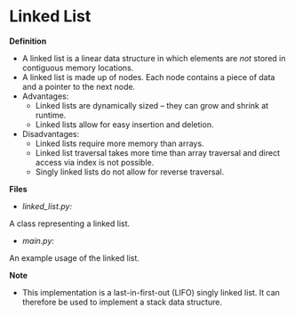 # Linked List

**Definition**

* A linked list is a linear data structure in which elements are *not* stored in contiguous memory locations.
* A linked list is made up of nodes. Each node contains a piece of data and a pointer to the next node.
* Advantages:
     * Linked lists are dynamically sized – they can grow and shrink at runtime.
     * Linked lists allow for easy insertion and deletion.
* Disadvantages:
     * Linked lists require more memory than arrays.
     * Linked list traversal takes more time than array traversal and direct access via index is not possible.
     * Singly linked lists do not allow for reverse traversal.

**Files**
* *linked_list.py:*

A class representing a linked list.

* *main.py:*

An example usage of the linked list.

**Note**

* This implementation is a last-in-first-out (LIFO) singly linked list. It can therefore be used to implement a stack data structure.
